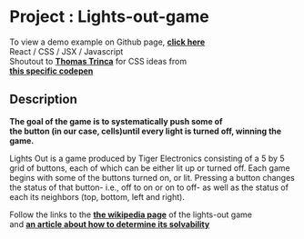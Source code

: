 # Project : Lights-out-game

To view a demo example on Github page, **[click here](https://criscrispy.github.io/lights-out-game/)**\
React  / CSS / JSX / Javascript\
Shoutout to **[Thomas Trinca](https://codepen.io/Trinca)** for CSS ideas from\
 **[this specific codepen](https://codepen.io/Trinca/pen/NAvpWa)**

## Description

**The goal of the game is to systematically push some of**\
**the button (in our case, cells)until every light is turned off, winning the game.**

Lights Out is a game produced by Tiger Electronics consisting of a 5 by 5 \
grid of buttons, each of which can be either lit up or turned off. Each game \
begins with some of the buttons turned on, or lit. Pressing a button changes \
the status of that button- i.e., off to on or on to off- as well as the status of \
each its neighbors (top, bottom, left and right).

Follow the links to the **[the wikipedia page](https://en.wikipedia.org/wiki/Lights_Out_(game))** of the lights-out game\
and **[an article about how to determine its solvability](https://ida.mtholyoke.edu/bitstream/handle/10166/693/375.pdf?sequence=1&isAllowed=y)**

 
